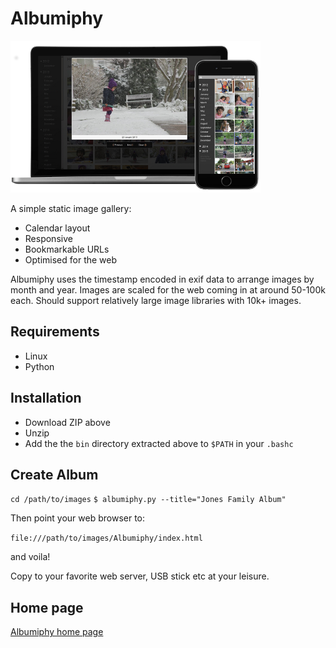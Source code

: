 # Albumiphy

![Albumiphy screenshot](web/assets/placeit-git.png?raw=true "Albumiphy screenshot")

A simple static image gallery:

- Calendar layout
- Responsive
- Bookmarkable URLs
- Optimised for the web

Albumiphy uses the timestamp encoded in exif data to arrange images by month and year. Images are scaled for the web coming in at around 50-100k each. Should support relatively large image libraries with 10k+ images.

## Requirements

- Linux
- Python

## Installation

- Download ZIP above 
- Unzip
- Add the the `bin` directory extracted above to `$PATH` in your `.bashc`

## Create Album

`cd /path/to/images`
`$ albumiphy.py --title="Jones Family Album"`

Then point your web browser to:

`file:///path/to/images/Albumiphy/index.html`

and voila!

Copy to your favorite web server, USB stick etc at your leisure.

## Home page

[Albumiphy home page](http://retu.be/albumiphy.html)

